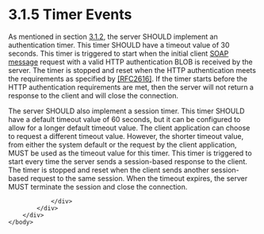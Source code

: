 <html dir="LTR" xmlns:mshelp="http://msdn.microsoft.com/mshelp" xmlns:ddue="http://ddue.schemas.microsoft.com/authoring/2003/5" xmlns:xlink="http://www.w3.org/1999/xlink" xmlns:tool="http://www.microsoft.com/tooltip">
    <head>
        <meta http-equiv="Content-Type" content="text/html; CHARSET=utf-8"></meta>
        <meta name="save" content="history"></meta>
        <title>3.1.5 Timer Events</title>
        <xml>
            <mshelp:toctitle title="3.1.5 Timer Events"></mshelp:toctitle>
            <mshelp:rltitle title="[MS-SSNWS]: Timer Events"></mshelp:rltitle>
            <mshelp:keyword index="A" term="047f751e-2031-42b4-a9dd-c5016c7c30e3"></mshelp:keyword>
            <mshelp:attr name="DCSext.ContentType" value="open specification"></mshelp:attr>
            <mshelp:attr name="AssetID" value="047f751e-2031-42b4-a9dd-c5016c7c30e3"></mshelp:attr>
            <mshelp:attr name="TopicType" value="kbRef"></mshelp:attr>
            <mshelp:attr name="DCSext.Title" value="[MS-SSNWS]: Timer Events" />
        </xml>
    </head>
    <body>
        <div id="header">
            <h1 class="heading">3.1.5 Timer Events</h1>
        </div>
        <div id="mainSection">
            <div id="mainBody">
                <div id="allHistory" class="saveHistory"></div>
                <div id="sectionSection0" class="section" name="collapseableSection">
                    

<p>As mentioned in section <a href="e7a5fcfa-3fed-4267-94d1-dfc95e865fa2.htm">3.1.2</a>, the server SHOULD
implement an authentication timer. This timer SHOULD have a timeout value of 30
seconds. This timer is triggered to start when the initial client <a href="4baedaec-b5a7-4176-be88-e1cec659ab8c.htm#gt_96185df3-4677-478c-b239-f72fcf514c59">SOAP message</a> request with a
valid HTTP authentication BLOB is received by the server. The timer is stopped
and reset when the HTTP authentication meets the requirements as specified by <a href="https://go.microsoft.com/fwlink/?LinkId=90372">[RFC2616]</a>. If the
timer starts before the HTTP authentication requirements are met, then the
server will not return a response to the client and will close the connection.</p>

<p>The server SHOULD also implement a session timer. This timer
SHOULD have a default timeout value of 60 seconds, but it can be configured to
allow for a longer default timeout value. The client application can choose to
request a different timeout value. However, the shorter timeout value, from
either the system default or the request by the client application, MUST be used
as the timeout value for this timer. This timer is triggered to start every
time the server sends a session-based response to the client. The timer is
stopped and reset when the client sends another session-based request to the
same session. When the timeout expires, the server MUST terminate the session
and close the connection.</p>


                </div>
            </div>
        </div>
    </body>
</html>